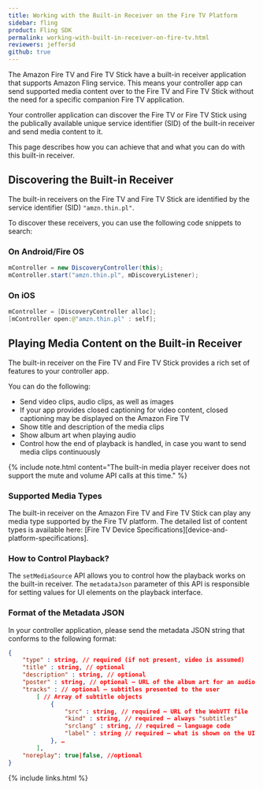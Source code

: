 ```yaml
---
title: Working with the Built-in Receiver on the Fire TV Platform
sidebar: fling
product: Fling SDK
permalink: working-with-built-in-receiver-on-fire-tv.html
reviewers: jeffersd
github: true
---
```


The Amazon Fire TV and Fire TV Stick have a built-in receiver application that supports Amazon Fling service. This means your controller app can send supported media content over to the Fire TV and Fire TV Stick without the need for a specific companion Fire TV application.

Your controller application can discover the Fire TV or Fire TV Stick using the publically available unique service identifier (SID) of the built-in receiver and send media content to it.

This page describes how you can achieve that and what you can do with this built-in receiver.  

## Discovering the Built-in Receiver

The built-in receivers on the Fire TV and Fire TV Stick are identified by the service identifier (SID) `"amzn.thin.pl"`.

To discover these receivers, you can use the following code snippets to search:

### On Android/Fire OS

```java
mController = new DiscoveryController(this);
mController.start("amzn.thin.pl", mDiscoveryListener);
```

### On iOS

```java
mController = [DiscoveryController alloc];
[mController open:@"amzn.thin.pl" : self];
```

## Playing Media Content on the Built-in Receiver

The built-in receiver on the Fire TV and Fire TV Stick provides a rich set of features to your controller app. 

You can do the following:

*  Send video clips, audio clips, as well as images
*  If your app provides closed captioning for video content, closed captioning may be displayed on the Amazon Fire TV  
*  Show title and description of the media clips  
*  Show album art when playing audio
*  Control how the end of playback is handled, in case you want to send media clips continuously

{% include note.html content="The built-in media player receiver does not support the mute and volume API calls at this time." %}

### Supported Media Types  

The built-in receiver on the Amazon Fire TV and Fire TV Stick can play any media type supported by the Fire TV platform. The detailed list of content types is available here: [Fire TV Device Specifications][device-and-platform-specifications].  

### How to Control Playback?

The `setMediaSource` API allows you to control how the playback works on the built-in receiver. The `metadataJson` parameter of this API is responsible for setting values for UI elements on the playback interface.

### Format of the Metadata JSON

In your controller application, please send the metadata JSON string that conforms to the following format:  

```json
{
    "type" : string, // required (if not present, video is assumed)
    "title" : string, // optional
    "description" : string, // optional
    "poster" : string, // optional – URL of the album art for an audio media source
    "tracks" : // optional – subtitles presented to the user
        [ // Array of subtitle objects
            {
                "src" : string, // required – URL of the WebVTT file
                "kind" : string, // required – always "subtitles"
                "srclang" : string, // required – language code
                "label" : string // required – what is shown on the UI
            }, …
        ],
    "noreplay": true|false, //optional
}
```

{% include links.html %}

